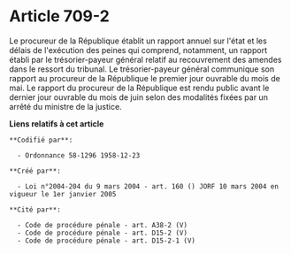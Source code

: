 # Article 709-2

Le procureur de la République établit un rapport annuel sur l'état et les délais de l'exécution des peines qui comprend,
notamment, un rapport établi par le trésorier-payeur général relatif au recouvrement des amendes dans le ressort du tribunal.
Le trésorier-payeur général communique son rapport au procureur de la République le premier jour ouvrable du mois de mai. Le
rapport du procureur de la République est rendu public avant le dernier jour ouvrable du mois de juin selon des modalités
fixées par un arrêté du ministre de la justice.

**Liens relatifs à cet article**

	**Codifié par**:

	  - Ordonnance 58-1296 1958-12-23

	**Créé par**:

	  - Loi n°2004-204 du 9 mars 2004 - art. 160 () JORF 10 mars 2004 en vigueur le 1er janvier 2005

	**Cité par**:

	  - Code de procédure pénale - art. A38-2 (V)
	  - Code de procédure pénale - art. D15-2 (V)
	  - Code de procédure pénale - art. D15-2-1 (V)

